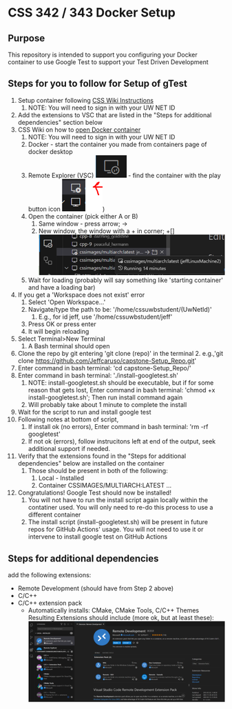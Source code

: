 # CSS 342 / 343 Docker Setup

## Purpose
This repository is intended to support you configuring your Docker container to use Google Test to support your Test Driven Development

## Steps for you to follow for Setup of gTest
1. Setup container following [CSS Wiki Instructions](https://csswiki.uwb.edu/css-linux-lab-docker-image/)
    1. NOTE: You will need to sign in with your UW NET ID 
1. Add the extensions to VSC that are listed in the "Steps for additional dependencies" section below
1. CSS Wiki on how to [open Docker container](https://csswiki.uwb.edu/attach-vscode-to-csslab-docker-container/)
    1. NOTE: You will need to sign in with your UW NET ID 
    1. Docker - start the container you made from containers page of docker desktop
    1. Remote Explorer (VSC) ![images/remote explorer](https://github.com/Jeffcaruso/capstone-Setup_Repo/blob/main/images/remote%20explorer.PNG) - find the container with the play button icon
    ![images/play button.png](https://github.com/Jeffcaruso/capstone-Setup_Repo/blob/main/images/play%20button.PNG))
    1. Open the container (pick either A or B)
        1. Same window - press arrow; ->
        1. New window, the window with a + in corner; +[]
        ![images/showing opening](https://github.com/Jeffcaruso/capstone-Setup_Repo/blob/main/images/showing%20area%20selected.png)
    1. Wait for loading (probably will say something like 'starting container' and have a loading bar)
1. If you get a 'Workspace does not exist' error
    1. Select 'Open Workspace...'
    2. Navigate/type the path to be: '/home/cssuwbstudent/(UwNetId)'
        1. E.g., for id jeff, use '/home/cssuwbstudent/jeff'
    3. Press OK or press enter
    4. It will begin reloading 
1. Select Terminal>New Terminal
    1. A Bash terminal should open 
1. Clone the repo by git entering 'git clone (repo)' in the terminal
    2. e.g.,'git clone https://github.com/Jeffcaruso/capstone-Setup_Repo.git'
1. Enter command in bash terminal: 'cd capstone-Setup_Repo/'
1. Enter command in bash terminal: './install-googletest.sh'
    1. NOTE: install-googletest.sh should be executable, but if for some reason that gets lost, Enter command in bash terminal: 'chmod +x install-googletest.sh'; Then run install command again
    2. Will probably take about 1 minute to complete the install
1. Wait for the script to run and install google test
1. Following notes at bottom of script,
    1. If install ok (no errors), Enter command in bash terminal: 'rm -rf googletest'
    2. If not ok (errors), follow instrucitons left at end of the output, seek additional support if needed.
1. Verify that the extensions found in the "Steps for additional dependencies" below are installed on the container
    1. Those should be present in both of the following:
        1. Local - Installed
        1. Container CSSIMAGES/MULTIARCH:LATEST ...
1. Congratulations! Google Test should now be installed!
    1. You will not have to run the install script again locally within the contatiner used. You will only need to re-do this process to use a different container
    2. The install script (install-googletest.sh) will be present in future repos for GitHub Actions' usage. You will not need to use it or intervene to install google test on GitHub Actions

## Steps for additional dependencies
add the following extensions:
- Remote Development (should have from Step 2 above)
- C/C++
- C/C++ extension pack
    - Automatically installs: CMake, CMake Tools, C/C++ Themes 
Resulting Extensions should include (more ok, but at least these):
![Extensions You Should have](https://github.com/Jeffcaruso/capstone-Setup_Repo/blob/main/images/extensions%20view.PNG)
